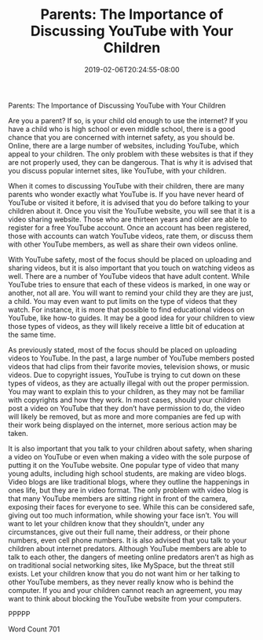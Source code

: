 ﻿---
title: "Parents:  The Importance of Discussing YouTube with Your Children"
date: 2019-02-06T20:24:55-08:00
description: "YouTube Tips for Web Success"
featured_image: "/images/YouTube.jpg"
tags: ["YouTube"]
---

Parents:  The Importance of Discussing YouTube with Your Children

Are you a parent?  If so, is your child old enough to use the internet?  If you have a child who is high school or even middle school, there is a good chance that you are concerned with internet safety, as you should be.  Online, there are a large number of websites, including YouTube, which appeal to your children.  The only problem with these websites is that if they are not properly used, they can be dangerous.  That is why it is advised that you discuss popular internet sites, like YouTube, with your children.

When it comes to discussing YouTube with their children, there are many parents who wonder exactly what YouTube is.  If you have never heard of YouTube or visited it before, it is advised that you do before talking to your children about it. Once you visit the YouTube website, you will see that it is a video sharing website.  Those who are thirteen years and older are able to register for a free YouTube account.  Once an account has been registered, those with accounts can watch YouTube videos, rate them, or discuss them with other YouTube members, as well as share their own videos online.  

With YouTube safety, most of the focus should be placed on uploading and sharing videos, but it is also important that you touch on watching videos as well.  There are a number of YouTube videos that have adult content.  While YouTube tries to ensure that each of these videos is marked, in one way or another, not all are.  You will want to remind your child they are they are just, a child.  You may even want to put limits on the type of videos that they watch.  For instance, it is more that possible to find educational videos on YouTube, like how-to guides.  It may be a good idea for your children to view those types of videos, as they will likely receive a little bit of education at the same time.

As previously stated, most of the focus should be placed on uploading videos to YouTube.  In the past, a large number of YouTube members posted videos that had clips from their favorite movies, television shows, or music videos.  Due to copyright issues, YouTube is trying to cut down on these types of videos, as they are actually illegal with out the proper permission. You may want to explain this to your children, as they may not be familiar with copyrights and how they work.  In most cases, should your children post a video on YouTube that they don’t have permission to do, the video will likely be removed, but as more and more companies are fed up with their work being displayed on the internet, more serious action may be taken.

It is also important that you talk to your children about safety, when sharing a video on YouTube or even when making a video with the sole purpose of putting it on the YouTube website.  One popular type of video that many young adults, including high school students, are making are video blogs.  Video blogs are like traditional blogs, where they outline the happenings in ones life, but they are in video format.  The only problem with video blog is that many YouTube members are sitting right in front of the camera, exposing their faces for everyone to see. While this can be considered safe, giving out too much information, while showing your face isn’t.  You will want to let your children know that they shouldn’t, under any circumstances, give out their full name, their address, or their phone numbers, even cell phone numbers. 
It is also advised that you talk to your children about internet predators.  Although YouTube members are able to talk to each other, the dangers of meeting online predators aren’t as high as on traditional social networking sites, like MySpace, but the threat still exists.  Let your children know that you do not want him or her talking to other YouTube members, as they never really know who is behind the computer.  If you and your children cannot reach an agreement, you may want to think about blocking the YouTube website from your computers.

PPPPP

Word Count 701



